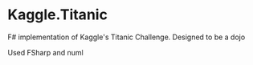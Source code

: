 # Kaggle.Titanic
F# implementation of Kaggle's Titanic Challenge.  Designed to be a dojo

Used FSharp and numl
